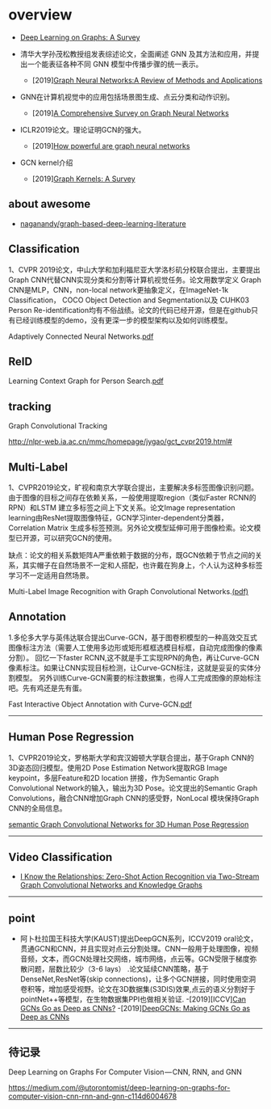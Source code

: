 # overview

- [Deep Learning on Graphs: A Survey](https://arxiv.org/pdf/1812.04202.pdf)

- 清华大学孙茂松教授组发表综述论文，全面阐述 GNN 及其方法和应用，并提出一个能表征各种不同 GNN 模型中传播步骤的统一表示。
  - [2019][Graph Neural Networks:A Review of Methods and Applications](https://arxiv.org/pdf/1812.08434.pdf)

- GNN在计算机视觉中的应用包括场景图生成、点云分类和动作识别。
  - [2019][A Comprehensive Survey on Graph Neural Networks](https://arxiv.org/pdf/1901.00596v1.pdf)

- ICLR2019论文。理论证明GCN的强大。
  - [2019][How powerful are graph neural networks](https://arxiv.org/pdf/1810.00826.pdf)
  
- GCN kernel介绍
  - [2019][Graph Kernels: A Survey](https://arxiv.org/pdf/1904.12218.pdf)

## about awesome

- [naganandy/graph-based-deep-learning-literature](https://github.com/naganandy/graph-based-deep-learning-literature)

## Classification

1、CVPR 2019论文，中山大学和加利福尼亚大学洛杉矶分校联合提出，主要提出Graph CNN代替CNN实现分类和分割等计算机视觉任务。论文用数学定义
Graph CNN是MLP，CNN，non-local network更抽象定义，在ImageNet-1k Classification， COCO Object Detection and Segmentation以及
CUHK03 Person Re-identification均有不俗战绩。论文的代码已经开源，但是在github只有已经训练模型的demo，没有更深一步的模型架构以及如何训练模型。

Adaptively Connected Neural Networks.[pdf](https://arxiv.org/pdf/1904.03579.pdf)

## ReID

Learning Context Graph for Person Search.[pdf](https://arxiv.org/pdf/1904.01830.pdf)

## tracking

Graph Convolutional Tracking

http://nlpr-web.ia.ac.cn/mmc/homepage/jygao/gct_cvpr2019.html#

## Multi-Label

1、CVPR2019论文，旷视和南京大学联合提出，主要解决多标签图像识别问题。由于图像的目标之间存在依赖关系，一般使用提取region（类似Faster RCNN的RPN）和LSTM
建立多标签之间上下文关系。论文Image representation learning由ResNet提取图像特征，GCN学习inter-dependent分类器，Correlation Matrix
生成多标签预测。另外论文模型延伸可用于图像检索。论文模型已开源，可以研究GCN的使用。

缺点：论文的相关系数矩阵A严重依赖于数据的分布，既GCN依赖于节点之间的关系，其实帽子在自然场景不一定和人搭配，也许戴在狗身上，个人认为这种多标签学习不一定适用自然场景。

Multi-Label Image Recognition with Graph Convolutional Networks.[(pdf)](https://arxiv.org/pdf/1904.03582.pdf)

## Annotation

1.多伦多大学与英伟达联合提出Curve-GCN，基于图卷积模型的一种高效交互式图像标注方法（需要人工使用多边形或矩形框框选模目标框，自动完成图像的像素分割）。
回忆一下faster RCNN,这不就是手工实现RPN的角色，再让Curve-GCN像素标注。如果让CNN实现目标检测，让Curve-GCN标注，这就是妥妥的实体分割模型。
另外训练Curve-GCN需要的标注数据集，也得人工完成图像的原始标注吧。先有鸡还是先有蛋。

Fast Interactive Object Annotation with Curve-GCN.[pdf](https://arxiv.org/pdf/1903.06874.pdf)

---

## Human Pose Regression

1、CVPR2019论文，罗格斯大学和宾汉姆顿大学联合提出，基于Graph CNN的3D姿态回归模型。使用2D Pose Estimation Network提取RGB Image keypoint，多层Feature和2D location
拼接，作为Semantic Graph Convolutional Network的输入，输出为3D Pose。论文提出的Semantic Graph Convolutions，融合CNN增加Graph CNN的感受野，NonLocal
模块保持Graph CNN的全局信息。

[semantic Graph Convolutional Networks for 3D Human Pose Regression](https://arxiv.org/pdf/1904.03345.pdf)

---

## Video Classification

- [I Know the Relationships: Zero-Shot Action Recognition via Two-Stream Graph Convolutional Networks and Knowledge Graphs]()

---

## point

- 阿卜杜拉国王科技大学(KAUST)提出DeepGCN系列，ICCV2019 oral论文，贯通GCN和CNN，并且实现对点云分割处理。CNN一般用于处理图像，视频音频，文本，而GCN处理社交网络，城市网络，点云等。GCN受限于梯度弥散问题，层数比较少（3-6 lays）
.论文延续CNN策略，基于DenseNet,ResNet等(skip connections)，让多个GCN拼接，同时使用空洞卷积等，增加感受视野。论文在3D数据集(S3DIS)效果,点云的语义分割好于pointNet++等模型，在生物数据集PPI也做相关验证.
  -[2019][ICCV][Can GCNs Go as Deep as CNNs?](https://arxiv.org/pdf/1904.03751.pdf)
  -[2019][DeepGCNs: Making GCNs Go as Deep as CNNs](https://arxiv.org/pdf/1910.06849.pdf)

---

## 待记录

Deep Learning on Graphs For Computer Vision — CNN, RNN, and GNN

<https://medium.com/@utorontomist/deep-learning-on-graphs-for-computer-vision-cnn-rnn-and-gnn-c114d6004678>
